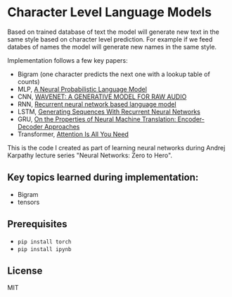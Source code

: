 # **Character Level Language Models**

Based on trained database of text the model will generate new text in the same style based on character level prediction. For example if we feed databes of names the model will generate new names in the same style.

Implementation follows a few key papers:

- Bigram (one character predicts the next one with a lookup table of counts)
- MLP, [A Neural Probabilistic Language Model](https://www.jmlr.org/papers/volume3/bengio03a/bengio03a.pdf)
- CNN, [WAVENET: A GENERATIVE MODEL FOR RAW AUDIO](https://arxiv.org/pdf/1609.03499.pdf)
- RNN, [Recurrent neural network based language model](https://www.fit.vutbr.cz/research/groups/speech/publi/2010/mikolov_interspeech2010_IS100722.pdf)
- LSTM, [Generating Sequences With Recurrent Neural Networks](https://arxiv.org/pdf/1308.0850.pdf)
- GRU, [On the Properties of Neural Machine Translation: Encoder-Decoder Approaches](https://arxiv.org/pdf/1409.1259.pdf)
- Transformer, [Attention Is All You Need](https://arxiv.org/pdf/1706.03762.pdf)

This is the code I created as part of learning neural networks during Andrej Karpathy lecture series "Neural Networks: Zero to Hero".

## Key topics learned during implementation:

- Bigram
- tensors

## Prerequisites

- `pip install torch`
- `pip install ipynb`

## License
MIT